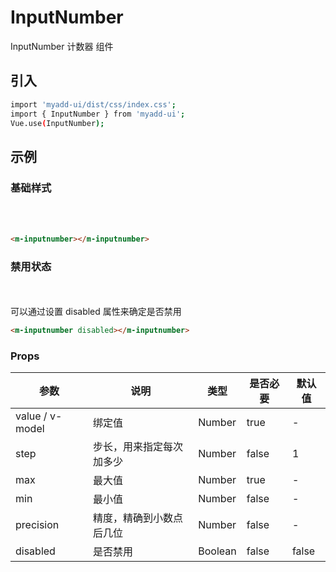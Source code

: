 # InputNumber
InputNumber 计数器 组件

## 引入
```bash
import 'myadd-ui/dist/css/index.css';
import { InputNumber } from 'myadd-ui';
Vue.use(InputNumber);
```

## 示例
### 基础样式
<br /><m-inputnumber></m-inputnumber><br />
```html
<m-inputnumber></m-inputnumber>
```

### 禁用状态
<br /><m-inputnumber disabled></m-inputnumber><br />
可以通过设置 disabled 属性来确定是否禁用
```html
<m-inputnumber disabled></m-inputnumber>
```

### Props
| 参数 | 说明 | 类型 | 是否必要 | 默认值 |
| ---- | ---- | ---- | -------- | ------ |
| value / v-model | 绑定值 | Number | true | - |
| step | 步长，用来指定每次加多少 | Number | false | 1 |
| max | 最大值 | Number | true | - |
| min | 最小值 | Number | false | - |
| precision | 精度，精确到小数点后几位 | Number | false | - |
| disabled | 是否禁用 | Boolean | false | false |